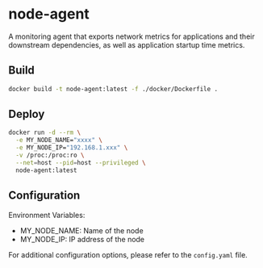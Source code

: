 # node-agent

A monitoring agent that exports network metrics for applications and their downstream dependencies, as well as application startup time metrics.

## Build

```bash
docker build -t node-agent:latest -f ./docker/Dockerfile .
```

## Deploy

```bash
docker run -d --rm \
  -e MY_NODE_NAME="xxxx" \
  -e MY_NODE_IP="192.168.1.xxx" \
  -v /proc:/proc:ro \
  --net=host --pid=host --privileged \
  node-agent:latest
```

## Configuration

Environment Variables:
- MY_NODE_NAME: Name of the node
- MY_NODE_IP: IP address of the node

For additional configuration options, please refer to the `config.yaml` file.